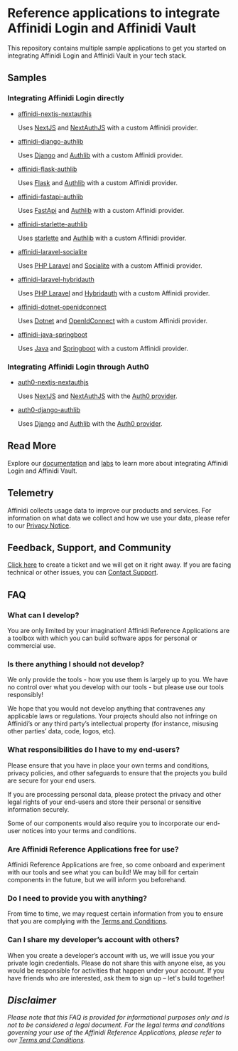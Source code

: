 # Reference applications to integrate Affinidi Login and Affinidi Vault

This repository contains multiple sample applications to get you started on integrating Affinidi Login and Affinidi Vault in your tech stack.

## Samples

### Integrating Affinidi Login directly

- [affinidi-nextjs-nextauthjs](./samples/affinidi-nextjs-nextauthjs)

  Uses [NextJS](https://nextjs.org/docs) and [NextAuthJS](https://next-auth.js.org/getting-started/introduction) with a custom Affinidi provider.

- [affinidi-django-authlib](./samples/affinidi-django-authlib)

  Uses [Django](https://www.djangoproject.com/) and [Authlib](https://docs.authlib.org/en/latest/client/django.html#django-client) with a custom Affinidi provider.

- [affinidi-flask-authlib](./samples/affinidi-flask-authlib)

  Uses [Flask](https://flask.palletsprojects.com/) and [Authlib](https://docs.authlib.org/en/latest/client/flask.html) with a custom Affinidi provider.

- [affinidi-fastapi-authlib](./samples/affinidi-fastapi-authlib)

  Uses [FastApi](https://fastapi.tiangolo.com/) and [Authlib](https://docs.authlib.org/en/latest/client/fastapi.html) with a custom Affinidi provider.

- [affinidi-starlette-authlib](./samples/affinidi-starlette-authlib)

  Uses [starlette](https://www.starlette.io/) and [Authlib](https://docs.authlib.org/en/latest/client/starlette.html) with a custom Affinidi provider.

- [affinidi-laravel-socialite](./samples/affinidi-laravel-socialite)

  Uses [PHP Laravel](https://laravel.com/) and [Socialite](https://laravel.com/docs/10.x/socialite) with a custom Affinidi provider.

- [affinidi-laravel-hybridauth](./samples/affinidi-laravel-hybridauth)

  Uses [PHP Laravel](https://laravel.com/) and [Hybridauth](https://hybridauth.github.io/) with a custom Affinidi provider.

- [affinidi-dotnet-openidconnect](./samples/affinidi-dotnet-openidconnect)

  Uses [Dotnet](https://dotnet.microsoft.com/en-us/download/) and [OpenIdConnect](https://learn.microsoft.com/en-us/dotnet/api/microsoft.aspnetcore.authentication.openidconnect?view=aspnetcore-8.0) with a custom Affinidi provider.

- [affinidi-java-springboot](./samples/affinidi-java-springboot)

  Uses [Java](https://www.oracle.com/java/technologies/java-se-glance.html) and [Springboot](https://spring.io/) with a custom Affinidi provider.


### Integrating Affinidi Login through Auth0

- [auth0-nextjs-nextauthjs](./samples/auth0-nextjs-nextauthjs)

  Uses [NextJS](https://nextjs.org/docs) and [NextAuthJS](https://next-auth.js.org/getting-started/introduction) with the [Auth0 provider](https://next-auth.js.org/providers/auth0).

- [auth0-django-authlib](./samples/auth0-django-authlib)

  Uses [Django](https://www.djangoproject.com/) and [Authlib](https://docs.authlib.org/en/latest/client/django.html#django-client) with the [Auth0 provider](https://next-auth.js.org/providers/auth0).

## Read More

Explore our [documentation](https://docs.affinidi.com/docs/) and [labs](https://docs.affinidi.com/labs/) to learn more about integrating Affinidi Login and Affinidi Vault.

## Telemetry

Affinidi collects usage data to improve our products and services. For information on what data we collect and how we use your data, please refer to our [Privacy Notice](https://www.affinidi.com/privacy-notice).

## Feedback, Support, and Community

[Click here](https://github.com/affinidi/reference-app-affinidi-vault/issues) to create a ticket and we will get on it right away. If you are facing technical or other issues, you can [Contact Support](https://share.hsforms.com/1i-4HKZRXSsmENzXtPdIG4g8oa2v).

## FAQ

### What can I develop?

You are only limited by your imagination! Affinidi Reference Applications are a toolbox with which you can build software apps for personal or commercial use.

### Is there anything I should not develop?

We only provide the tools - how you use them is largely up to you. We have no control over what you develop with our tools - but please use our tools responsibly!

We hope that you would not develop anything that contravenes any applicable laws or regulations. Your projects should also not infringe on Affinidi’s or any third party’s intellectual property (for instance, misusing other parties’ data, code, logos, etc).

### What responsibilities do I have to my end-users?

Please ensure that you have in place your own terms and conditions, privacy policies, and other safeguards to ensure that the projects you build are secure for your end users.

If you are processing personal data, please protect the privacy and other legal rights of your end-users and store their personal or sensitive information securely.

Some of our components would also require you to incorporate our end-user notices into your terms and conditions.

### Are Affinidi Reference Applications free for use?

Affinidi Reference Applications are free, so come onboard and experiment with our tools and see what you can build! We may bill for certain components in the future, but we will inform you beforehand.

### Do I need to provide you with anything?

From time to time, we may request certain information from you to ensure that you are complying with the [Terms and Conditions](https://www.affinidi.com/terms-conditions).

### Can I share my developer’s account with others?

When you create a developer’s account with us, we will issue you your private login credentials. Please do not share this with anyone else, as you would be responsible for activities that happen under your account. If you have friends who are interested, ask them to sign up – let's build together!

## _Disclaimer_

_Please note that this FAQ is provided for informational purposes only and is not to be considered a legal document. For the legal terms and conditions governing your use of the Affinidi Reference Applications, please refer to our [Terms and Conditions](https://www.affinidi.com/terms-conditions)._
